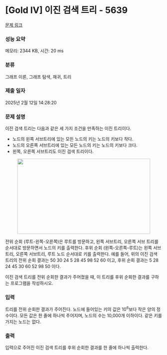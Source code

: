 # [Gold IV] 이진 검색 트리 - 5639 

[문제 링크](https://www.acmicpc.net/problem/5639) 

### 성능 요약

메모리: 2344 KB, 시간: 20 ms

### 분류

그래프 이론, 그래프 탐색, 재귀, 트리

### 제출 일자

2025년 2월 12일 14:28:20

### 문제 설명

<p>이진 검색 트리는 다음과 같은 세 가지 조건을 만족하는 이진 트리이다.</p>

<ul>
	<li>노드의 왼쪽 서브트리에 있는 모든 노드의 키는 노드의 키보다 작다.</li>
	<li>노드의 오른쪽 서브트리에 있는 모든 노드의 키는 노드의 키보다 크다.</li>
	<li>왼쪽, 오른쪽 서브트리도 이진 검색 트리이다.</li>
</ul>

<p style="text-align: center;"><img alt="" src="https://onlinejudgeimages.s3-ap-northeast-1.amazonaws.com/upload/images/bsearchtree.png" style="height:242px; width:426px"></p>

<p>전위 순회 (루트-왼쪽-오른쪽)은 루트를 방문하고, 왼쪽 서브트리, 오른쪽 서브 트리를 순서대로 방문하면서 노드의 키를 출력한다. 후위 순회 (왼쪽-오른쪽-루트)는 왼쪽 서브트리, 오른쪽 서브트리, 루트 노드 순서대로 키를 출력한다. 예를 들어, 위의 이진 검색 트리의 전위 순회 결과는 50 30 24 5 28 45 98 52 60 이고, 후위 순회 결과는 5 28 24 45 30 60 52 98 50 이다.</p>

<p>이진 검색 트리를 전위 순회한 결과가 주어졌을 때, 이 트리를 후위 순회한 결과를 구하는 프로그램을 작성하시오.</p>

### 입력 

 <p>트리를 전위 순회한 결과가 주어진다. 노드에 들어있는 키의 값은 10<sup>6</sup>보다 작은 양의 정수이다. 모든 값은 한 줄에 하나씩 주어지며, 노드의 수는 10,000개 이하이다. 같은 키를 가지는 노드는 없다.</p>

### 출력 

 <p>입력으로 주어진 이진 검색 트리를 후위 순회한 결과를 한 줄에 하나씩 출력한다.</p>


